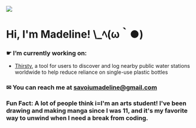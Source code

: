 ![](https://i.pinimg.com/originals/05/2b/98/052b985876840b722d31ed5900cd589c.gif)

# Hi, I'm Madeline! \\_ﾍ(ω｀●)

<!-- ### a third year computer science student with a passion for software engineering -->

### ☛ I’m currently working on:
  * [Thirsty](https://github.com/msavoiu/thirsty), a tool for users to discover and log nearby public water stations worldwide to help reduce reliance on single-use plastic bottles
### ✉ You can reach me at savoiumadeline@gmail.com

### Fun Fact: A lot of people think i=I'm an arts student! I've been drawing and making manga since I was 11, and it's my favorite way to unwind when I need a break from coding.

<!-- [![Top Langs](https://github-readme-stats.vercel.app/api/top-langs/?username=msavoiu)](https://github.com/anuraghazra/github-readme-stats) -->

<!-- ## 🔧 my toolkit:
[![My Languages](https://skillicons.dev/icons?i=python,js,ts,cpp,html,css)](https://skillicons.dev)

[![My Skills](https://skillicons.dev/icons?i=nextjs,prisma,nodejs,react,express,postgres,flask,pytorch,vercel,aws)](https://skillicons.dev) -->

<!---#### 💬 Languages:
![python badge](https://img.shields.io/badge/-Python-3776AB?logo=python&logoColor=white)
![cpp badge](https://img.shields.io/badge/-C++-00599C?logo=cplusplus&logoColor=white)
![javascript badge](https://img.shields.io/badge/-BASH-4EAA25?logo=gnu-bash&logoColor=white)--->

<!---#### 🔧 Tools:
![vscode badge](https://img.shields.io/badge/-VSCode-007ACC?logo=visual%20studio%20code&logoColor=white)
![flask](https://img.shields.io/badge/-Flask-000000?logo=flask&logoColor=white)
![ae](https://img.shields.io/badge/-After%20Effects%20CC-9999FF?logo=adobe%20after%20effects&logoColor=white)
<!---#### 🖥️ Operating Systems:
![windows](https://img.shields.io/badge/-Windows%2010/11-0078D4?logo=windows&logoColor=white)
![ubuntu](https://img.shields.io/badge/-Linux%20(Ubuntu)-E95420?logo=ubuntu&logoColor=white)
![kali](https://img.shields.io/badge/-Linux%20(Kali)-557C94?logo=kali%20linux&logoColor=white)--->

